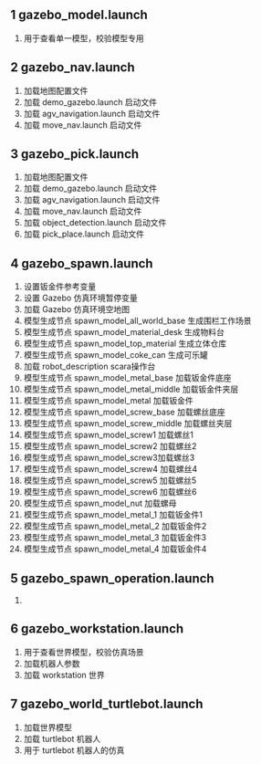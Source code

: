 ## 1 gazebo_model.launch

1. 用于查看单一模型，校验模型专用



## 2 gazebo_nav.launch

1. 加载地图配置文件
2. 加载 demo_gazebo.launch 启动文件
3. 加载 agv_navigation.launch 启动文件
4. 加载 move_nav.launch  启动文件



## 3 gazebo_pick.launch

1. 加载地图配置文件
2. 加载 demo_gazebo.launch 启动文件
3. 加载 agv_navigation.launch 启动文件
4. 加载 move_nav.launch 启动文件
5. 加载 object_detection.launch 启动文件
6. 加载 pick_place.launch 启动文件



## 4 gazebo_spawn.launch

1. 设置钣金件参考变量
2. 设置 Gazebo 仿真环境暂停变量
3. 加载 Gazebo 仿真环境空地图
4. 模型生成节点 spawn_model_all_world_base 生成围栏工作场景
5. 模型生成节点 spawn_model_material_desk 生成物料台
6. 模型生成节点 spawn_model_top_material 生成立体仓库
7. 模型生成节点 spawn_model_coke_can 生成可乐罐
8. 加载 robot_description scara操作台
9. 模型生成节点 spawn_model_metal_base 加载钣金件底座
10. 模型生成节点 spawn_model_metal_middle 加载钣金件夹层
11. 模型生成节点 spawn_model_metal 加载钣金件
12. 模型生成节点 spawn_model_screw_base 加载螺丝底座
13. 模型生成节点 spawn_model_screw_middle 加载螺丝夹层
14. 模型生成节点 spawn_model_screw1 加载螺丝1
15. 模型生成节点 spawn_model_screw2 加载螺丝2
16. 模型生成节点 spawn_model_screw3加载螺丝3
17. 模型生成节点 spawn_model_screw4 加载螺丝4
18. 模型生成节点 spawn_model_screw5 加载螺丝5
19. 模型生成节点 spawn_model_screw6 加载螺丝6
20. 模型生成节点 spawn_model_nut 加载螺母
21. 模型生成节点 spawn_model_metal_1 加载钣金件1
22. 模型生成节点 spawn_model_metal_2 加载钣金件2
23. 模型生成节点 spawn_model_metal_3 加载钣金件3
24. 模型生成节点 spawn_model_metal_4 加载钣金件4



## 5 gazebo_spawn_operation.launch

1. 



## 6 gazebo_workstation.launch

1. 用于查看世界模型，校验仿真场景
2. 加载机器人参数
3. 加载 workstation 世界



## 7 gazebo_world_turtlebot.launch

1. 加载世界模型
2. 加载 turtlebot 机器人
3. 用于 turtlebot 机器人的仿真